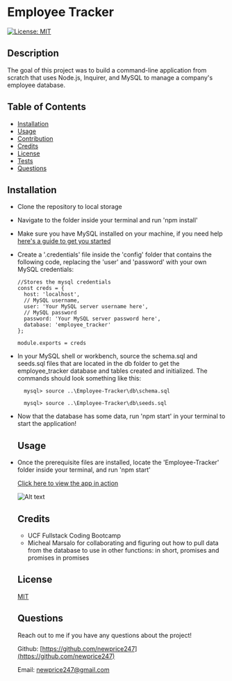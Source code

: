# Employee Tracker
  [![License: MIT](https://img.shields.io/badge/License-MIT-yellow.svg)](https://opensource.org/licenses/MIT)
  ## Description

  The goal of this project was to build a command-line application from scratch that uses Node.js, Inquirer, and MySQL to manage a company's employee database.

  ## Table of Contents 
  
  - [Installation](#installation)
  - [Usage](#usage)
  - [Contribution](#contribution)
  - [Credits](#credits)
  - [License](#license)
  - [Tests](#tests)
  - [Questions](#questions)

  ## Installation
* Clone the repository to local storage
* Navigate to the folder inside your terminal and run 'npm install'
* Make sure you have MySQL installed on your machine, if you need help [here's a guide to get you started](https://coding-boot-camp.github.io/full-stack/mysql/mysql-installation-guide)
* Create a '.credentials' file inside the 'config' folder that contains the following code, replacing the 'user' and 'password' with your own MySQL credentials:

      //Stores the mysql credentials
      const creds = {
        host: 'localhost',
        // MySQL username,
        user: 'Your MySQL server username here',
        // MySQL password
        password: 'Your MySQL server password here',
        database: 'employee_tracker'
      };

      module.exports = creds

* In your MySQL shell or workbench, source the schema.sql and seeds.sql files that are located in the db folder to get the employee_tracker database and tables created and initialized. The commands should look something like this: 

        mysql> source ..\Employee-Tracker\db\schema.sql

        mysql> source ..\Employee-Tracker\db\seeds.sql
* Now that the database has some data, run 'npm start' in your terminal to start the application! 
 

  

  ## Usage
* Once the prerequisite files are installed, locate the 'Employee-Tracker' folder inside your terminal, and run 'npm start'

    [Click here to view the app in action](https://drive.google.com/file/d/1TrxnsZv5zZhxFxpnwEMd-gijA4BfQGOi/view)

    
  ![Alt text](<Untitled_ Sep 26, 2023 4_01 PM.gif>)

  ## Credits

  * UCF Fullstack Coding Bootcamp
  * Micheal Marsalo for collaborating and figuring out how to pull data from the database to use in other functions: in short, promises and promises in promises

  ## License

  [MIT](https://opensource.org/licenses/MIT)


  ## Questions
  
  Reach out to me if you have any questions about the project!
  
  Github: [https://github.com/newprice247](https://github.com/newprice247)
  
  Email: newprice247@gmail.com
